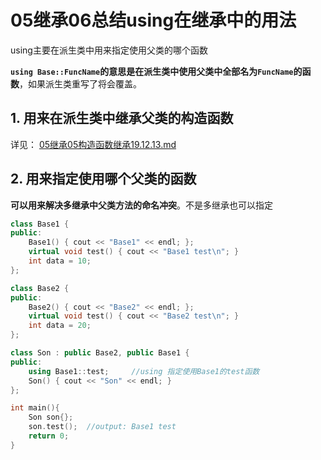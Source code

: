 # 05继承06总结using在继承中的用法

using主要在派生类中用来指定使用父类的哪个函数

**`using Base::FuncName`的意思是在派生类中使用父类中全部名为`FuncName`的函数**，如果派生类重写了将会覆盖。

## 1. 用来在派生类中继承父类的构造函数

详见： [05继承05构造函数继承19.12.13.md](05-ji-cheng-05-gou-zao-han-shu-ji-cheng-19.12.13.md)

## 2. 用来指定使用哪个父类的函数

**可以用来解决多继承中父类方法的命名冲突**。不是多继承也可以指定

```cpp
class Base1 {
public:
    Base1() { cout << "Base1" << endl; };
    virtual void test() { cout << "Base1 test\n"; }
    int data = 10;
};

class Base2 {
public:
    Base2() { cout << "Base2" << endl; };
    virtual void test() { cout << "Base2 test\n"; }
    int data = 20;
};

class Son : public Base2, public Base1 {
public:
    using Base1::test;     //using 指定使用Base1的test函数
    Son() { cout << "Son" << endl; }
};

int main(){
    Son son{};
    son.test();  //output: Base1 test
    return 0;
}
```

